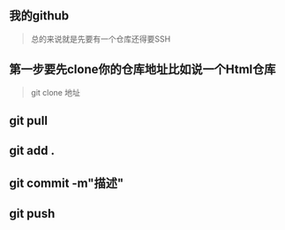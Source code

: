 ## 我的github
> 总的来说就是先要有一个仓库还得要SSH

## 第一步要先clone你的仓库地址比如说一个Html仓库
> git clone 地址

## git pull
## git add .
## git commit -m"描述"
## git push